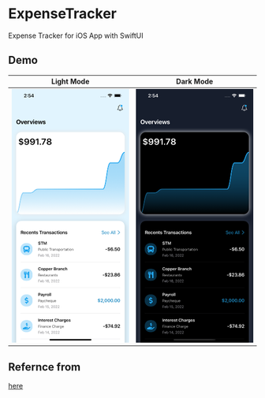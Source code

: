 # ExpenseTracker
Expense Tracker for iOS App with SwiftUI

## Demo
| Light Mode | Dark Mode |
| :---------: | :---------: |
| <img src="demo/1.png" width="250px" /> | <img src="demo/2.png" width="250px" /> |

## Refernce from
[here](https://www.youtube.com/watch?v=Bu6fAlltatA&list=PLDaHCLWmCcQLL-3YDxnPgG8VENNUiJ0Nv&index=8)
